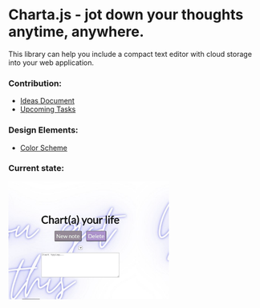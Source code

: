 # Charta.js - jot down your thoughts anytime, anywhere.

This library can help you include a compact text editor with cloud storage into your web application.

### Contribution: 
* [Ideas Document](IDEAS.md) 
* [Upcoming Tasks](TODO.md)

### Design Elements:
* [Color Scheme](https://coolors.co/ffffff-b18fcf-978897-e1bc29) 

### Current state: 
<img src="media/screen3.png" width="320" >

